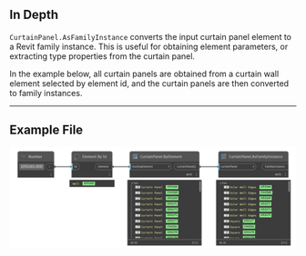 ## In Depth
`CurtainPanel.AsFamilyInstance` converts the input curtain panel element to a Revit family instance. This is useful for obtaining element parameters, or extracting type properties from the curtain panel.

In the example below, all curtain panels are obtained from a curtain wall element selected by element id, and the curtain panels are then converted to family instances.
___
## Example File

![CurtainPanel.AsFamilyInstance](./Revit.Elements.CurtainPanel.AsFamilyInstance_img.jpg)